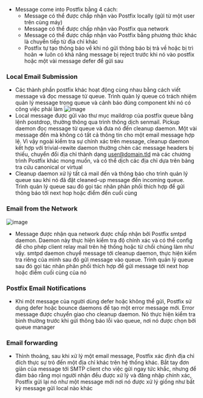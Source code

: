 - Message come into Postfix bằng 4 cách:
  + Message có thể được chấp nhận vào Postfix locally (gửi từ một user trên cùng máy)
  + Message có thể được chấp nhận vào Postfix qua network
  + Message có thể được chấp nhận vào Postfix bằng phương thức khác là chuyển tiếp từ địa chỉ khác
  + Postfix tự tạo thông báo về khi nó gửi thông báo bị trả về hoặc bị trì hoãn
    => luôn có khả năng message bị reject trước khi nó vào postfix hoặc một vài message defer để gửi sau
### Local Email Submission
- Các thành phần postfix khác hoạt động cùng nhau bằng cách viết message và đọc message từ queue. Trình quản lý queue có trách nhiệm quản lý message trong queue và cảnh báo đúng component khi nó có công việc phải làm
![image](https://github.com/DinhHa1011/Postfix/assets/119484840/836157da-f7d6-453a-89a2-8332861a2654)
- Local message được gửi vào thư mục maildrop của postfix queue bằng lệnh postdrop, thường thông qua trình thông dịch senmail. Pickup daemon đọc message từ queue và đưa nó đến cleanup daemon. Một vài message đến mà không có tất cả thông tin cho một email message hợp lệ. Vì vậy ngoài kiểm tra sự chính xác trên message, cleanup daemon kết hợp với trivial-rewite daemon thường chèn các message headers bị thiếu, chuyển đổi địa chỉ thành dạng user@domain.tld mà các chương trình Postfix khác mong muốn, và có thể dịch các địa chỉ dựa trên bảng tra cứu canonical or virtual
- Cleanup daemon xử lý tất cả mail đến và thông báo cho trình quản lý queue sau khi nó đã đặt cleaned-up message đến incoming queue. Trình quản lý queue sau đó gọi tác nhân phân phối thích hợp để gửi thông báo tới next hop hoặc điểm đến cuối cùng
### Email from the Network
![image](https://github.com/DinhHa1011/Postfix/assets/119484840/896b07ca-55d6-4945-827a-5aacd985710c)

- Message được nhận qua network được chấp nhận bởi Postfix smtpd daemon. Daemon này thực hiện kiểm tra độ chính xác và có thể config để cho phép client relay mail trên hệ thống hoặc từ chối chúng làm như vậy. smtpd daemon chuyể message tới cleanup daemon, thực hiện kiểm tra riêng của mình sau đó gửi message vào queue. Trình quản lý queue sau đó gọi tác nhân phân phối thích hợp để gửi message tới next hop hoặc điểm cuối cùng của nó
### Postfix Email Notifications
- Khi một message của người dùng defer hoặc không thể gửi, Postfix sử dụng defer hoặc bounce daemons để tạo một error message mới. Error message được chuyển giao cho cleanup daemon. Nó thực hiện kiểm tra bình thường trước khi gửi thông báo lỗi vào queue, nơi nó được chọn bởi queue manager
### Email forwarding
- Thỉnh thoảng, sau khi xử lý một email message, Postfix xác định địa chỉ đích thực sự trỏ đến một địa chỉ khác trên hệ thống khác. Bắt tay đơn giản của message tới SMTP client cho việc gửi ngay tức khắc, nhưng để đảm bảo rằng mọi người nhận đều được xử lý và đăng nhập chính xác, Postfix gửi lại nó như một message mới nơi nó được xử lý giống như bất kỳ message gửi local nào khác

